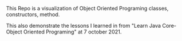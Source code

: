 This Repo is a visualization of Object Oriented Programing classes, constructors, method.

This also demonstrate the lessons I learned in from "Learn Java Core-Object Oriented Programing" at 7 october 2021.
